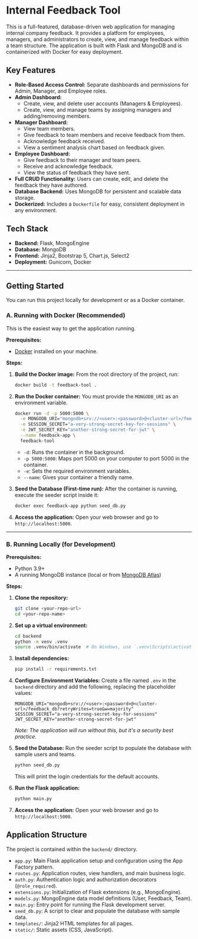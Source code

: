 # Internal Feedback Tool

This is a full-featured, database-driven web application for managing internal company feedback. It provides a platform for employees, managers, and administrators to create, view, and manage feedback within a team structure. The application is built with Flask and MongoDB and is containerized with Docker for easy deployment.

## Key Features

- **Role-Based Access Control:** Separate dashboards and permissions for Admin, Manager, and Employee roles.
- **Admin Dashboard:**
    - Create, view, and delete user accounts (Managers & Employees).
    - Create, view, and manage teams by assigning managers and adding/removing members.
- **Manager Dashboard:**
    - View team members.
    - Give feedback to team members and receive feedback from them.
    - Acknowledge feedback received.
    - View a sentiment analysis chart based on feedback given.
- **Employee Dashboard:**
    - Give feedback to their manager and team peers.
    - Receive and acknowledge feedback.
    - View the status of feedback they have sent.
- **Full CRUD Functionality:** Users can create, edit, and delete the feedback they have authored.
- **Database Backend:** Uses MongoDB for persistent and scalable data storage.
- **Dockerized:** Includes a `Dockerfile` for easy, consistent deployment in any environment.

## Tech Stack

- **Backend:** Flask, MongoEngine
- **Database:** MongoDB
- **Frontend:** Jinja2, Bootstrap 5, Chart.js, Select2
- **Deployment:** Gunicorn, Docker

---

## Getting Started

You can run this project locally for development or as a Docker container.

### A. Running with Docker (Recommended)

This is the easiest way to get the application running.

**Prerequisites:**
- [Docker](https://www.docker.com/get-started) installed on your machine.

**Steps:**

1.  **Build the Docker image:**
    From the root directory of the project, run:
    ```bash
    docker build -t feedback-tool .
    ```

2.  **Run the Docker container:**
    You must provide the `MONGODB_URI` as an environment variable.
    ```bash
    docker run -d -p 5000:5000 \
      -e MONGODB_URI="mongodb+srv://<user>:<password>@<cluster-url>/feedback_db?retryWrites=true&w=majority" \
      -e SESSION_SECRET="a-very-strong-secret-key-for-sessions" \
      -e JWT_SECRET_KEY="another-strong-secret-for-jwt" \
      --name feedback-app \
      feedback-tool
    ```
    - `-d`: Runs the container in the background.
    - `-p 5000:5000`: Maps port 5000 on your computer to port 5000 in the container.
    - `-e`: Sets the required environment variables.
    - `--name`: Gives your container a friendly name.

3.  **Seed the Database (First-time run):**
    After the container is running, execute the seeder script inside it:
    ```bash
    docker exec feedback-app python seed_db.py
    ```

4.  **Access the application:**
    Open your web browser and go to `http://localhost:5000`.

---

### B. Running Locally (for Development)

**Prerequisites:**
- Python 3.9+
- A running MongoDB instance (local or from [MongoDB Atlas](https://www.mongodb.com/cloud/atlas))

**Steps:**

1.  **Clone the repository:**
    ```bash
    git clone <your-repo-url>
    cd <your-repo-name>
    ```

2.  **Set up a virtual environment:**
    ```bash
    cd backend
    python -m venv .venv
    source .venv/bin/activate  # On Windows, use `.venv\Scripts\activate`
    ```

3.  **Install dependencies:**
    ```bash
    pip install -r requirements.txt
    ```

4.  **Configure Environment Variables:**
    Create a file named `.env` in the `backend` directory and add the following, replacing the placeholder values:
    ```
    MONGODB_URI="mongodb+srv://<user>:<password>@<cluster-url>/feedback_db?retryWrites=true&w=majority"
    SESSION_SECRET="a-very-strong-secret-key-for-sessions"
    JWT_SECRET_KEY="another-strong-secret-for-jwt"
    ```
    *Note: The application will run without this, but it's a security best practice.*

5.  **Seed the Database:**
    Run the seeder script to populate the database with sample users and teams.
    ```bash
    python seed_db.py
    ```
    This will print the login credentials for the default accounts.

6.  **Run the Flask application:**
    ```bash
    python main.py
    ```

7.  **Access the application:**
    Open your web browser and go to `http://localhost:5000`.

## Application Structure

The project is contained within the `backend/` directory.

- `app.py`: Main Flask application setup and configuration using the App Factory pattern.
- `routes.py`: Application routes, view handlers, and main business logic.
- `auth.py`: Authentication logic and authorization decorators (`@role_required`).
- `extensions.py`: Initialization of Flask extensions (e.g., MongoEngine).
- `models.py`: MongoEngine data model definitions (User, Feedback, Team).
- `main.py`: Entry point for running the Flask development server.
- `seed_db.py`: A script to clear and populate the database with sample data.
- `templates/`: Jinja2 HTML templates for all pages.
- `static/`: Static assets (CSS, JavaScript).